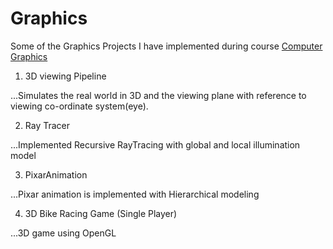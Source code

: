 # Graphics

Some of the Graphics Projects I have implemented during course [Computer Graphics](http://www.cse.iitd.ernet.in/~pkalra/csl781/)

1. 3D viewing Pipeline

...Simulates the real world in 3D and the viewing plane with reference to viewing co-ordinate system(eye).

2. Ray Tracer

...Implemented Recursive RayTracing with global and local illumination model

3. PixarAnimation

...Pixar animation is implemented with Hierarchical modeling

4. 3D Bike Racing Game (Single Player)

...3D game using OpenGL
